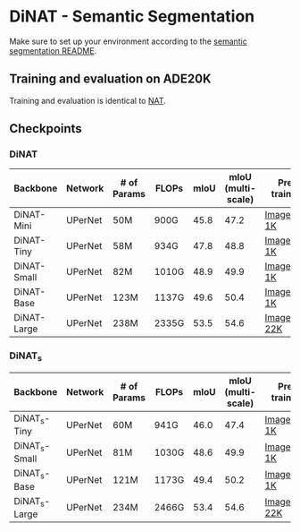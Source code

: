 # DiNAT - Semantic Segmentation

Make sure to set up your environment according to the [semantic segmentation README](README.md).

## Training and evaluation on ADE20K
Training and evaluation is identical to [NAT](NAT.md).


## Checkpoints
### DiNAT
| Backbone | Network | # of Params | FLOPs | mIoU | mIoU (multi-scale) | Pre-training | Checkpoint | Config file |
|---|---|---|---|---|---|---|---|---|
| DiNAT-Mini | UPerNet | 50M | 900G | 45.8 | 47.2 | [ImageNet-1K](https://shi-labs.com/projects/dinat/checkpoints/imagenet1k/dinat_mini_in1k_224.pth) | [Download](https://shi-labs.com/projects/dinat/checkpoints/ade20k/upernet_dinat_mini.pth) | [config.py](configs/dinat/upernet_dinat_mini_512x512_160k_ade20k.py) |
| DiNAT-Tiny | UPerNet| 58M | 934G | 47.8 | 48.8 | [ImageNet-1K](https://shi-labs.com/projects/dinat/checkpoints/imagenet1k/dinat_tiny_in1k_224.pth) | [Download](https://shi-labs.com/projects/dinat/checkpoints/ade20k/upernet_dinat_tiny.pth) | [config.py](configs/dinat/upernet_dinat_tiny_512x512_160k_ade20k.py) |
| DiNAT-Small | UPerNet | 82M | 1010G | 48.9 | 49.9 | [ImageNet-1K](https://shi-labs.com/projects/dinat/checkpoints/imagenet1k/dinat_small_in1k_224.pth) | [Download](https://shi-labs.com/projects/dinat/checkpoints/ade20k/upernet_dinat_small.pth) | [config.py](configs/dinat/upernet_dinat_small_512x512_160k_ade20k.py) |
| DiNAT-Base | UPerNet | 123M | 1137G | 49.6 | 50.4 | [ImageNet-1K](https://shi-labs.com/projects/dinat/checkpoints/imagenet1k/dinat_base_in1k_224.pth) | [Download](https://shi-labs.com/projects/dinat/checkpoints/ade20k/upernet_dinat_base.pth) | [config.py](configs/dinat/upernet_dinat_base_512x512_160k_ade20k.py) |
| DiNAT-Large | UPerNet | 238M | 2335G | 53.5 | 54.6 | [ImageNet-22K](https://shi-labs.com/projects/dinat/checkpoints/imagenet22k/dinat_large_in22k_224.pth) | [Download](https://shi-labs.com/projects/dinat/checkpoints/ade20k/upernet_dinat_large.pth) | [config.py](configs/dinat/upernet_dinat_large_640x640_160k_ade20k.py) |

### DiNAT<sub>s</sub>
| Backbone | Network | # of Params | FLOPs | mIoU | mIoU (multi-scale) | Pre-training | Checkpoint | Config file |
|---|---|---|---|---|---|---|---|---|
| DiNAT<sub>s</sub>-Tiny | UPerNet| 60M | 941G | 46.0 | 47.4 | [ImageNet-1K](https://shi-labs.com/projects/dinat/checkpoints/imagenet1k/dinat_s_tiny_1k_224.pth) | [Download](https://shi-labs.com/projects/dinat/checkpoints/ade20k/upernet_dinat_s_tiny.pth) | [config.py](configs/dinat_s/upernet_dinat_s_tiny_512x512_160k_ade20k.py) |
| DiNAT<sub>s</sub>-Small | UPerNet | 81M | 1030G | 48.6 | 49.9 | [ImageNet-1K](https://shi-labs.com/projects/dinat/checkpoints/imagenet1k/dinat_s_small_in1k_224.pth) | [Download](https://shi-labs.com/projects/dinat/checkpoints/ade20k/upernet_dinat_s_small.pth) | [config.py](configs/dinat_s/upernet_dinat_s_small_512x512_160k_ade20k.py) |
| DiNAT<sub>s</sub>-Base | UPerNet | 121M | 1173G | 49.4 | 50.2 | [ImageNet-1K](https://shi-labs.com/projects/dinat/checkpoints/imagenet1k/dinat_s_base_in1k_224.pth) | [Download](https://shi-labs.com/projects/dinat/checkpoints/ade20k/upernet_dinat_s_base.pth) | [config.py](configs/dinat_s/upernet_dinat_s_base_512x512_160k_ade20k.py) |
| DiNAT<sub>s</sub>-Large | UPerNet | 234M | 2466G | 53.4 | 54.6 | [ImageNet-22K](https://shi-labs.com/projects/dinat/checkpoints/imagenet22k/dinat_s_large_in22k_224.pth) | [Download](https://shi-labs.com/projects/dinat/checkpoints/ade20k/upernet_dinat_s_large.pth) | [config.py](configs/dinat_s/upernet_dinat_s_large_640x640_160k_ade20k.py) |

